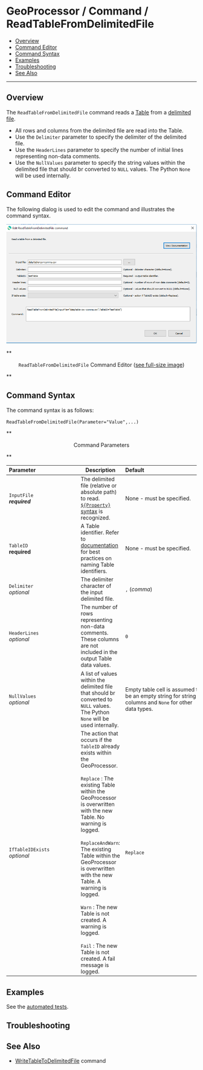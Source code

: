 # GeoProcessor / Command / ReadTableFromDelimitedFile #

* [Overview](#overview)
* [Command Editor](#command-editor)
* [Command Syntax](#command-syntax)
* [Examples](#examples)
* [Troubleshooting](#troubleshooting)
* [See Also](#see-also)

-------------------------

## Overview ##

The `ReadTableFromDelimitedFile` command reads a [Table](../../introduction/introduction.md#table) from a [delimited file](https://en.wikipedia.org/wiki/Delimiter-separated_values).

* All rows and columns from the delimited file are read into the Table.
* Use the `Delimiter` parameter to specify the delimiter of the delimited file. 
* Use the `HeaderLines` parameter to specify the number of initial lines representing non-data comments. 
* Use the `NullValues` parameter to specify the string values within the delimited file that should br converted to `NULL` values. The Python `None` will be used internally.

## Command Editor ##

The following dialog is used to edit the command and illustrates the command syntax.

![ReadTableFromDelimitedFile](ReadTableFromDelimitedFile.png)

**<p style="text-align: center;">
`ReadTableFromDelimitedFile` Command Editor (<a href="../ReadTableFromDelimitedFile.png">see full-size image</a>)
</p>**

## Command Syntax ##

The command syntax is as follows:

```text
ReadTableFromDelimitedFile(Parameter="Value",...)
```
**<p style="text-align: center;">
Command Parameters
</p>**

|**Parameter**&nbsp;&nbsp;&nbsp;&nbsp;&nbsp;&nbsp;&nbsp;&nbsp;&nbsp;&nbsp;&nbsp;&nbsp;&nbsp;&nbsp;&nbsp;&nbsp;&nbsp;&nbsp;&nbsp;&nbsp;&nbsp;&nbsp;&nbsp;&nbsp;&nbsp;&nbsp;&nbsp;&nbsp; | **Description** | **Default**&nbsp;&nbsp;&nbsp;&nbsp;&nbsp;&nbsp;&nbsp;&nbsp;&nbsp;&nbsp;&nbsp;&nbsp;&nbsp;&nbsp;&nbsp;&nbsp;&nbsp;&nbsp;&nbsp;&nbsp;&nbsp;&nbsp;&nbsp;&nbsp;&nbsp;&nbsp;&nbsp;&nbsp;&nbsp;&nbsp;&nbsp;&nbsp;&nbsp;&nbsp;&nbsp;&nbsp;&nbsp;&nbsp;&nbsp;&nbsp; |
| --------------|-----------------|----------------- |
|`InputFile` <br> **_required_**| The delimited file (relative or absolute path) to read. [`${Property}` syntax](../../introduction/introduction.md#geoprocessor-properties-property) is recognized. | None - must be specified. |
|`TableID` <br> **required**| A Table identifier. Refer to [documentation](../../best-practices/table-identifiers.md) for best practices on naming Table identifiers.|None - must be specified. |
|`Delimiter` <br> *optional*| The delimiter character of the input delimited file.|`,` (*comma*)|
|`HeaderLines` <br> *optional*|The number of rows representing non-data comments. These columns are not included in the output Table data values.|`0`|
|`NullValues` <br> *optional*|A list of values within the delimited file that should br converted to `NULL` values. The Python `None` will be used internally.|Empty table cell is assumed to be an empty string for string columns and `None` for other data types.|
|`IfTableIDExists`<br> *optional*|The action that occurs if the `TableID` already exists within the GeoProcessor. <br><br> `Replace` : The existing Table within the GeoProcessor is overwritten with the new Table. No warning is logged.<br><br> `ReplaceAndWarn`: The existing Table within the GeoProcessor is overwritten with the new Table. A warning is logged. <br><br> `Warn` : The new Table is not created. A warning is logged. <br><br> `Fail` : The new Table is not created. A fail message is logged. | `Replace` | 

## Examples ##

See the [automated tests](https://github.com/OpenWaterFoundation/owf-app-geoprocessor-python-test/tree/master/test/commands/ReadTableFromDelimitedFile).

## Troubleshooting ##

## See Also ##

- [WriteTableToDelimitedFile](../WriteTableToDelimitedFile/WriteTableToDelimitedFile.md) command
